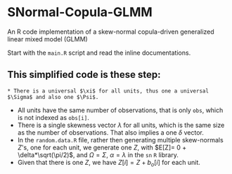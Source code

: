# SNormal-Copula-GLMM
An R code implementation of a skew-normal copula-driven generalized linear mixed model (GLMM)

Start with the `main.R` script and read the inline documentations.

## This simplified code is these step:
    * There is a universal $\xi$ for all units, thus one a universal $\Sigma$ and also one $\Psi$.
  * All units have the same number of observations, that is only `obs`, which is not indexed as `obs[i]`.
  * There is a single skewness vector $\lambda$ for all units, which is the same size as the number of observations. That also implies a one $\delta$ vector.
  * In the `random.data.R` file, rather then generating multiple skew-normals $Z$'s, one for each unit, we generate one $Z$, with $E[Z]= 0 + \delta*\sqrt(\pi/2)$, and $\Omega = \Sigma$, $\alpha = \lambda$ in  the `sn` `R` library.
  * Given that there is one $Z$, we have $Z[i] = Z + b_o[i]$ for each unit. 

